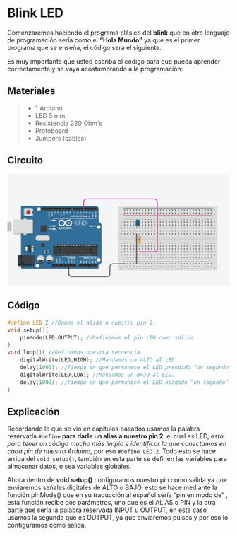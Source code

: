# Blink LED

Comenzaremos haciendo el programa clásico del **blink** que en otro lenguaje de programación sería como el **“Hola Mundo”** ya que es el primer programa que se enseña, el código será el siguiente. 

Es muy importante que usted escriba el código para que pueda aprender correctamente y se vaya acostumbrando a la programación:

## Materiales
> - 1 Arduino
> - LED 5 mm
> - Resistencia 220 Ohm's
> - Protoboard 
> - Jumpers (cables) 

## Circuito

![BlinkLED](https://github.com/Ezzzzzzzzzzzzzz/CursoRoboticaAplicada/blob/master/PracticasArduino/Practica1/BlinkLED.JPG)

## Código  
```c
#define LED 2 //Damos el alias a nuestro pin 2.
void setup(){
	pinMode(LED,OUTPUT); //Definimos el pin LED como salida.
}
void loop(){ //Definimos nuestra secuencia.
	digitalWrite(LED,HIGH); //Mandamos un ALTO al LED.
	delay(1000); //Tiempo en que permanece el LED prendido “un segundo”.
	digitalWrite(LED,LOW); //Mandamos un BAJO al LED.
	delay(1000); //Tiempo en que permanece el LED apagado “un segundo”.
}
```
## Explicación 

Recordando lo que se vio en capítulos pasados usamos la palabra reservada ``#define`` **para darle un alias a nuestro pin 2**, el cual es LED, _esto para tener un código mucho más limpio e identificar lo que conectamos en cada pin de nuestro Arduino_, por eso ``#define LED 2``. Todo esto se hace arriba del ``void setup()``, también en esta parte se definen las variables para almacenar datos, o sea variables globales.

Ahora dentro de **void setup()** configuramos nuestro pin como salida ya que enviaremos señales digitales de ALTO o BAJO, esto se hace mediante la función pinMode() que en su traducción al español sería “pin en modo de” , esta función recibe dos parámetros, uno que es el ALIAS o PIN y la otra parte que sería la palabra reservada INPUT u OUTPUT, en este caso usamos la segunda que es OUTPUT, ya que enviaremos pulsos y por eso lo configuramos como salida.


<!--stackedit_data:
eyJoaXN0b3J5IjpbLTg4MDY0ODU5NiwtMTU5NzQ2NzE0NiwtNT
Y5OTk1NTYxXX0=
-->